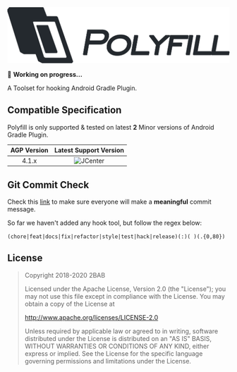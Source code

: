 <img src="./Polyfill.png" alt="Polyfill" width="507px">

🚧 **Working on progress...**

A Toolset for hooking Android Gradle Plugin.


## Compatible Specification

Polyfill is only supported & tested on latest **2** Minor versions of Android Gradle Plugin.

AGP Version| Latest Support Version
:-----------:|:-----------------:
4.1.x | ![JCenter](https://api.bintray.com/packages/2bab/maven/polyfill/images/download.svg)


## Git Commit Check

Check this [link](https://medium.com/walmartlabs/check-out-these-5-git-tips-before-your-next-commit-c1c7a5ae34d1) to make sure everyone will make a **meaningful** commit message.

So far we haven't added any hook tool, but follow the regex below:

```
(chore|feat|docs|fix|refactor|style|test|hack|release)(:)( )(.{0,80})
```


## License

>
> Copyright 2018-2020 2BAB
>
>Licensed under the Apache License, Version 2.0 (the "License");
you may not use this file except in compliance with the License.
You may obtain a copy of the License at
>
>   http://www.apache.org/licenses/LICENSE-2.0
>
> Unless required by applicable law or agreed to in writing, software
distributed under the License is distributed on an "AS IS" BASIS,
WITHOUT WARRANTIES OR CONDITIONS OF ANY KIND, either express or implied.
See the License for the specific language governing permissions and
limitations under the License.
